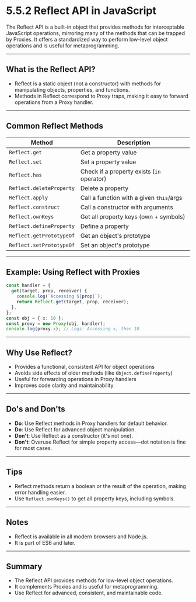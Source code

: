 # 5.5.2 Reflect API in JavaScript

The Reflect API is a built-in object that provides methods for interceptable JavaScript operations, mirroring many of the methods that can be trapped by Proxies. It offers a standardized way to perform low-level object operations and is useful for metaprogramming.

---

## What is the Reflect API?

- Reflect is a static object (not a constructor) with methods for manipulating objects, properties, and functions.
- Methods in Reflect correspond to Proxy traps, making it easy to forward operations from a Proxy handler.

---

## Common Reflect Methods

| Method                   | Description                                |
| ------------------------ | ------------------------------------------ |
| `Reflect.get`            | Get a property value                       |
| `Reflect.set`            | Set a property value                       |
| `Reflect.has`            | Check if a property exists (`in` operator) |
| `Reflect.deleteProperty` | Delete a property                          |
| `Reflect.apply`          | Call a function with a given `this`/args   |
| `Reflect.construct`      | Call a constructor with arguments          |
| `Reflect.ownKeys`        | Get all property keys (own + symbols)      |
| `Reflect.defineProperty` | Define a property                          |
| `Reflect.getPrototypeOf` | Get an object's prototype                  |
| `Reflect.setPrototypeOf` | Set an object's prototype                  |

---

## Example: Using Reflect with Proxies

```js
const handler = {
  get(target, prop, receiver) {
    console.log(`Accessing ${prop}`);
    return Reflect.get(target, prop, receiver);
  },
};
const obj = { x: 10 };
const proxy = new Proxy(obj, handler);
console.log(proxy.x); // Logs: Accessing x, then 10
```

---

## Why Use Reflect?

- Provides a functional, consistent API for object operations
- Avoids side effects of older methods (like `Object.defineProperty`)
- Useful for forwarding operations in Proxy handlers
- Improves code clarity and maintainability

---

## Do's and Don'ts

- **Do**: Use Reflect methods in Proxy handlers for default behavior.
- **Do**: Use Reflect for advanced object manipulation.
- **Don't**: Use Reflect as a constructor (it's not one).
- **Don't**: Overuse Reflect for simple property access—dot notation is fine for most cases.

---

## Tips

- Reflect methods return a boolean or the result of the operation, making error handling easier.
- Use `Reflect.ownKeys()` to get all property keys, including symbols.

---

## Notes

- Reflect is available in all modern browsers and Node.js.
- It is part of ES6 and later.

---

## Summary

- The Reflect API provides methods for low-level object operations.
- It complements Proxies and is useful for metaprogramming.
- Use Reflect for advanced, consistent, and maintainable code.
